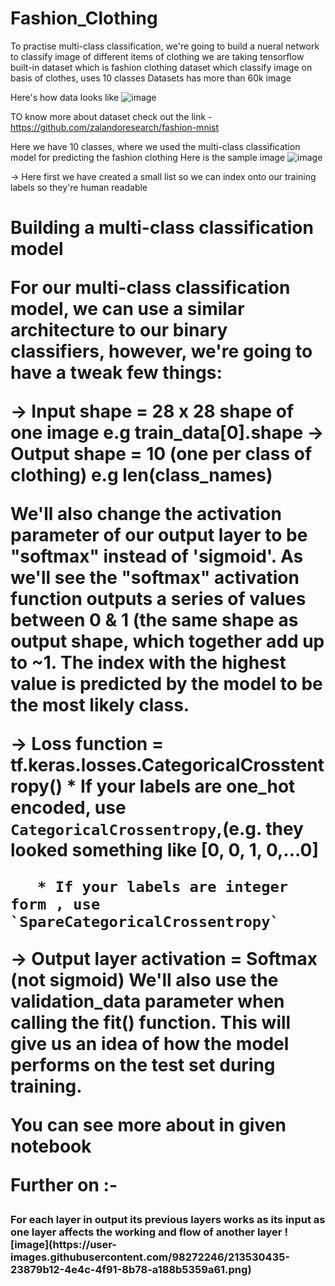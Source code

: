 # Fashion_Clothing
To practise multi-class classification, we're going to build a nueral network to classify image of different items of clothing  we are taking tensorflow built-in dataset which is fashion clothing dataset which classify image on basis of clothes, uses 10 classes  Datasets has more than 60k image

Here's how data looks like
![image](https://user-images.githubusercontent.com/98272246/213528805-619dbc74-c957-4892-912e-d34a652f1019.png)

TO know more about dataset check out the link -  https://github.com/zalandoresearch/fashion-mnist 

Here we have 10 classes, where we used the multi-class classification model for predicting the fashion clothing
Here is the sample image
![image](https://user-images.githubusercontent.com/98272246/213529559-111c47b9-98db-47a9-a750-f3130e7ae58e.png)

-> Here first we have created a small list so we can index onto our training labels so they're human readable
<h1> Building a multi-class classification model

For our multi-class classification model, we can use a similar architecture to our binary classifiers, however, we're going to have a tweak few things:

-> Input shape = 28 x 28 shape of one image e.g train_data[0].shape
-> Output shape = 10 (one per class of clothing) e.g len(class_names)

We'll also change the activation parameter of our output layer to be "softmax" instead of 'sigmoid'. As we'll see the "softmax" activation function outputs a series of values between 0 & 1 (the same shape as output shape, which together add up to ~1. The index with the highest value is predicted by the model to be the most likely class.

-> Loss function = tf.keras.losses.CategoricalCrosstentropy()
       * If your labels are one_hot encoded, use `CategoricalCrossentropy`,(e.g. they looked something like [0, 0, 1, 0,...0]


       * If your labels are integer form , use `SpareCategoricalCrossentropy`

-> Output layer activation = Softmax (not sigmoid)
We'll also use the validation_data parameter when calling the fit() function. This will give us an idea of how the model performs on the test set during training.
  
 You can see more about in given notebook
 
 Further on :-
 <h3> For each layer in output its previous layers works as its input as one layer affects the working and flow of another layer
   ![image](https://user-images.githubusercontent.com/98272246/213530435-23879b12-4e4c-4f91-8b78-a188b5359a61.png)

 
